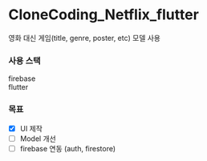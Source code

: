 # CloneCoding_Netflix_flutter   

영화 대신 게임(title, genre, poster, etc) 모델 사용   



### 사용 스택

firebase   
flutter   

### 목표
- [x] UI 제작 
- [ ] Model 개선     
- [ ] firebase 연동 (auth, firestore)
